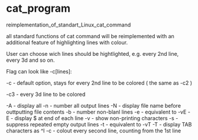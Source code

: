 # cat_program
reimplementation_of_standart_Linux_cat_command

all standard functions of cat command will be reimplemented with
an additional feature of highlighting lines with colour.

User can choose wich lines should be hightlighted, e.g.
every 2nd line, every 3d and so on. 

Flag can look like -c[lines]: 

-c - default option, stays for every 2nd line to be colored ( the same as -c2 )

-c3 - every 3d line to be colored
	
-A - display all
-n - number all output lines
-N - display file name before outtputting file contents
-b - number non-blanl lines
-e - equivalent to -vE
-E - display $ at end of each line
-v - show non-printing characters
-s - suppress repeated empty output lines
-t - equivalent to -vT
-T - display TAB characters as ^I
-c - colout every second line, counting from the 1st line
	

